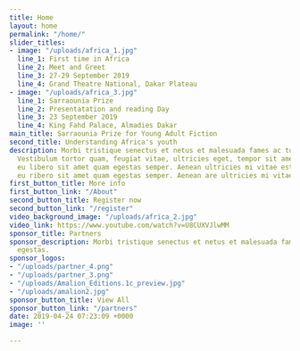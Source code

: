 ```yaml
---
title: Home
layout: home
permalink: "/home/"
slider_titles:
- image: "/uploads/africa_1.jpg"
  line_1: First time in Africa
  line_2: Meet and Greet
  line_3: 27-29 September 2019
  line_4: Grand Theatre National, Dakar Plateau
- image: "/uploads/africa_3.jpg"
  line_1: Sarraounia Prize
  line_2: Presentatation and reading Day
  line_3: 23 September 2019
  line_4: King Fahd Palace, Almadies Dakar
main_title: Sarraounia Prize for Young Adult Fiction
second_title: Understanding Africa's youth
description: Morbi tristique senectus et netus et malesuada fames ac turpis egestas.
  Vestibulum tortor quam, feugiat vitae, ultricies eget, tempor sit amet, ante. Donec
  eu libero sit amet quam egestas semper. Aenean ultricies mi vitae est. Mauris Eonec
  eu ribero sit amet quam egestas semper. Aenean are ultricies mi vitae.
first_button_title: More info
first_button_link: "/About"
second_button_title: Register now
second_button_link: "/register"
video_background_image: "/uploads/africa_2.jpg"
video_link: https://www.youtube.com/watch?v=U8CUXVJlwMM
sponsor_title: Partners
sponsor_description: Morbi tristique senectus et netus et malesuada fames ac turpis
  egestas.
sponsor_logos:
- "/uploads/partner_4.png"
- "/uploads/partner_3.png"
- "/uploads/Amalion_Editions.1c_preview.jpg"
- "/uploads/amalion2.jpg"
sponsor_button_title: View All
sponsor_button_link: "/partners"
date: 2019-04-24 07:23:09 +0000
image: ''

---
```

